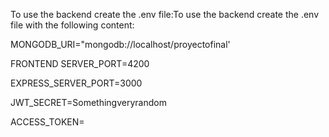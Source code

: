 To use the backend create the .env file:To use the backend create the .env file with the following content:

MONGODB_URI="mongodb://localhost/proyectofinal'

FRONTEND SERVER_PORT=4200

EXPRESS_SERVER_PORT=3000

JWT_SECRET=Somethingveryrandom

ACCESS_TOKEN=
